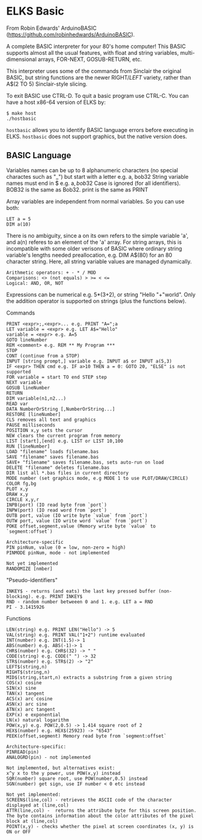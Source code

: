 ELKS Basic
==========
From Robin Edwards' ArduinoBASIC (https://github.com/robinhedwards/ArduinoBASIC).

A complete BASIC interpreter for your 80's home computer! This BASIC supports almost all the usual features, with float and string variables, multi-dimensional arrays, FOR-NEXT, GOSUB-RETURN, etc.

This interpreter uses some of the commands from Sinclair the original BASIC, but string functions are the newer RIGHT$/LEFT$ variety, rather than A$(2 TO 5) Sinclair-style slicing.

To exit BASIC use CTRL-D. To quit a basic program use CTRL-C. You can have a host x86-64 version of ELKS by:
```
$ make host
./hostbasic
```
`hostbasic` allows you to identify BASIC language errors before executing in ELKS. `hostbasic` does not support graphics, but the native version does.

BASIC Language
--------------
Variables names can be up to 8 alphanumeric characters (no special charactes such as "_") but start with a letter e.g. a, bob32
String variable names must end in $ e.g. a$, bob32$
Case is ignored (for all identifiers). BOB32 is the same as Bob32. print is the same as PRINT

Array variables are independent from normal variables. So you can use both:
```
LET a = 5
DIM a(10)
```
There is no ambiguity, since a on its own refers to the simple variable 'a', and a(n) referes to an element of the 'a' array. For string arrays, this is incompatible with some older verisons of BASIC where ordinary string variable's lengths needed preallocation, e.g. DIM A$(80) for an 80 character string. Here, all string variable values are managed dynamically.

```
Arithmetic operators: + - * / MOD
Comparisons: <> (not equals) > >= < <=
Logical: AND, OR, NOT
```

Expressions can be numerical e.g. 5*(3+2), or string "Hello "+"world".
Only the addition operator is supported on strings (plus the functions below).

Commands
```
PRINT <expr>;,<expr>... e.g. PRINT "A=";a
LET variable = <expr> e.g. LET A$="Hello"
variable = <expr> e.g. A=5
GOTO lineNumber
REM <comment> e.g. REM ** My Program ***
STOP
CONT (continue from a STOP)
INPUT [string prompt,] variable e.g. INPUT a$ or INPUT a(5,3)
IF <expr> THEN cmd e.g. IF a>10 THEN a = 0: GOTO 20, "ELSE" is not supported
FOR variable = start TO end STEP step
NEXT variable
GOSUB lineNumber
RETURN
DIM variable(n1,n2...)
READ var
DATA NumberOrString [,NumberOrString...]
RESTORE [lineNumber]
CLS removes all text and graphics
PAUSE milliseconds
POSITION x,y sets the cursor
NEW clears the current program from memory
LIST [start],[end] e.g. LIST or LIST 10,100
RUN [lineNumber]
LOAD "filename" loads filename.bas
SAVE "filename" saves filename.bas
SAVE+ "filename" saves filename.bas, sets auto-run on load
DELETE "filename" deletes filename.bas
DIR list all *.bas files in current directory
MODE number (set graphics mode, e.g MODE 1 to use PLOT/DRAW/CIRCLE)
COLOR fg,bg
PLOT x,y
DRAW x,y
CIRCLE x,y,r
INPB(port) (IO read byte from `port`)
INPW(port) (IO read word from `port`)
OUTB port, value (IO write byte `value` from `port`)
OUTW port, value (IO write word `value` from `port`)
POKE offset,segment,value (Memory write byte `value` to `segment:offset`)

Architecture-specific
PIN pinNum, value (0 = low, non-zero = high)
PINMODE pinNum, mode - not implemented

Not yet implemented
RANDOMIZE [nmber]
```

"Pseudo-identifiers"
```
INKEY$ - returns (and eats) the last key pressed buffer (non-blocking). e.g. PRINT INKEY$
RND - random number betweeen 0 and 1. e.g. LET a = RND
PI - 3.1415926
```

Functions
```
LEN(string) e.g. PRINT LEN("Hello") -> 5
VAL(string) e.g. PRINT VAL("1+2") runtime evaluated
INT(number) e.g. INT(1.5)-> 1
ABS(number) e.g. ABS(-1)-> 1
CHR$(number) e.g. CHR$(32) -> " "
CODE(string) e.g. CODE(" ") -> 32
STR$(number) e.g. STR$(2) -> "2"
LEFT$(string,n)
RIGHT$(string,n)
MID$(string,start,n) extracts a substring from a given string
COS(x) cosine
SIN(x) sine
TAN(x) tangent
ACS(x) arc cosine
ASN(x) arc sine
ATN(x) arc tangent
EXP(x) e exponential
LN(x) natural logarithm
POW(x,y) e.g. POW(2,0.5) -> 1.414 square root of 2
HEX$(number) e.g. HEX$(25923) -> "6543"
PEEK(offset,segment) Memory read byte from `segment:offset`

Architecture-specific:
PINREAD(pin)
ANALOGRD(pin) - not implemented

Not implemented, but alternatives exist:
x^y x to the y power, use POW(x,y) instead
SQR(number) square root, use POW(number,0.5) instead
SGN(number) get sign, use IF number < 0 etc instead

Not yet implemented:
SCREEN$(line,col) - retrieves the ASCII code of the character displayed at (line,col)
ATTR(line,col) -  returns the attribute byte for this screen position. The byte contains information about the color attributes of the pixel block at (line,col)
POINT(x,y) - checks whether the pixel at screen coordinates (x, y) is ON or OFF
```
